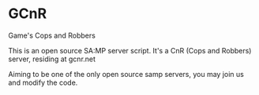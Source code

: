 # GCnR
Game's Cops and Robbers

This is an open source SA:MP server script.
It's a CnR (Cops and Robbers) server, residing at gcnr.net

Aiming to be one of the only open source samp servers, you may join us and modify the code.
